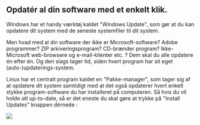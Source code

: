<?php require("../../entete.php"); ?> <?php require("../../base.php"); ?> <?php require("../../fonctions.php"); ?>

<div id="corps">

<h2>Opdatér al din software med et enkelt klik.</h2>

<p>Windows har et handy værktøj kaldet "Windows Update", som gør at du kan opdatere dit system med de seneste systemfiler til dit system.</p>

<p>Men hvad med al din software der ikke er Microsoft-software? Adobe programmer? ZIP arkiveringsprogram? CD-brænder program? Ikke-Microsoft web-browsere og e-mail-klienter etc. ? Dem skal du alle opdatere én efter én. Og den slags tager tid, siden hvert program har sit eget (auto-)updaterings-system.</p>

<p>Linux har et centralt program kaldet en "Pakke-manager", som tager sig af at opdatere dit system samtidigt med at det også opdaterer hvert enkelt stykke program-software du har installeret på computeren. Så hvis du vil holde <i>alt</i> up-to-date, så er det eneste du skal gøre at trykke på "Install Updates" knappen dérnede :</p>

<img src="Images/global_update.png" />

</div>
</body>
</html>
